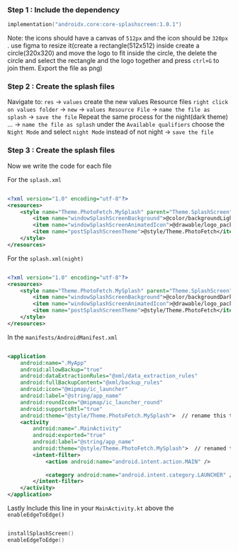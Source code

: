 

### Step 1 : Include the dependency

```kotlin
implementation("androidx.core:core-splashscreen:1.0.1")
```

Note: the icons should have a canvas of `512px` and the icon should be `320px` . use figma to resize it(create a rectangle(512x512) inside create a circle(320x320) and move the logo to fit inside the circle, the delete the circle and select the rectangle and the logo together and press `ctrl+G` to join them. Export the file as png)

### Step 2 : Create the splash files

Navigate to: `res` -> `values`   create the new values Resource files `right click on values folder` -> `new` -> `values Resource File` -> `name the file as splash` -> `save the file`
Repeat the same process for the night(dark theme) ... -> `name the file as splash` under the `Available qualifiers` choose the `Night Mode` and select `night Mode` instead of not night -> `save the file`



### Step 3 : Create the splash files

Now we write the code for each file

For the `splash.xml`
```xml

<?xml version="1.0" encoding="utf-8"?>  
<resources>  
    <style name="Theme.PhotoFetch.MySplash" parent="Theme.SplashScreen">  //named a new theme .MySplash
        <item name="windowSplashScreenBackground">@color/backgroundLight</item>  
        <item name="windowSplashScreenAnimatedIcon">@drawable/logo_pack_resized</item>  
        <item name="postSplashScreenTheme">@style/Theme.PhotoFetch</item>  //default theme
    </style>  
</resources>

```

For the `splash.xml(night)`
```xml

<?xml version="1.0" encoding="utf-8"?>  
<resources>  
    <style name="Theme.PhotoFetch.MySplash" parent="Theme.SplashScreen">  
        <item name="windowSplashScreenBackground">@color/backgroundDark</item>  
        <item name="windowSplashScreenAnimatedIcon">@drawable/logo_pack_resized</item>  
        <item name="postSplashScreenTheme">@style/Theme.PhotoFetch</item>  
    </style>  
</resources>

```


In the `manifests/AndroidManifest.xml`
```xml

<application  
    android:name=".MyApp"  
    android:allowBackup="true"  
    android:dataExtractionRules="@xml/data_extraction_rules"  
    android:fullBackupContent="@xml/backup_rules"  
    android:icon="@mipmap/ic_launcher"  
    android:label="@string/app_name"  
    android:roundIcon="@mipmap/ic_launcher_round"  
    android:supportsRtl="true"  
    android:theme="@style/Theme.PhotoFetch.MySplash">  // rename this to .MySplash
    <activity  
        android:name=".MainActivity"  
        android:exported="true"  
        android:label="@string/app_name"  
        android:theme="@style/Theme.PhotoFetch.MySplash">  // renamed this to .MySplash
        <intent-filter>  
            <action android:name="android.intent.action.MAIN" />  
  
            <category android:name="android.intent.category.LAUNCHER" />  
        </intent-filter>  
    </activity>  
</application>

```


Lastly
Include this line in your `MainActivity.kt` above the `enableEdgeToEdge()`

```kotlin

installSplashScreen()  
enableEdgeToEdge()

```
